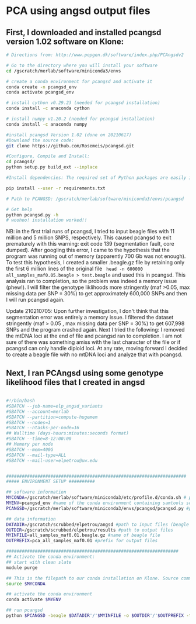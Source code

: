 # PCA using angsd output files

## First, I downloaded and installed pcangsd version 1.02 software on Klone:

``` bash
# Directions from: http://www.popgen.dk/software/index.php/PCAngsdv2

# Go to the directory where you will install your software
cd /gscratch/merlab/software/miniconda3/envs

# create a conda environment for pcangsd and activate it
conda create -n pcangsd_env
conda activate pcangsd_env

# install cython v0.29.23 (needed for pcangsd installation)
conda install -c anaconda cython

# install numpy v1.20.2 (needed for pcangsd installation)
conda install -c anaconda numpy

#install pcangsd Version 1.02 (done on 20210617)
#Download the source code:
git clone https://github.com/Rosemeis/pcangsd.git

#Configure, Compile and Install:
cd pcangsd/
python setup.py build_ext --inplace

#Install dependencies: The required set of Python packages are easily installed using the pip command and the requirements.txt file included in the pcangsd folder.

pip install --user -r requirements.txt

# Path to PCANGSD: /gscratch/merlab/software/miniconda3/envs/pcangsd

# Get help
python pcangsd.py -h
# woohoo! installation worked!!

```
NB: in the first trial runs of pcangsd, I tried to input beagle files with 11 million and 5 million SNPS, respectively. This caused pcangsd to exit prematurely with this warning: exit code 139 (segmentation fault, core dumped). After googling this error, I came to the hypothesis that the program was running out of memory (apparently 700 Gb was not enough). To test this hypothesis, I created a smaller .beagle.gz file by retaining only the first 6 million lines of the original file ``` head -n 600000 all_samples_maf0.05.beagle > test.beagle``` and used this in pcangsd. This analysis ran to completion, so the problem was indeed a memory issue (phew!). I will filter the genotype liklihoods more stringently (maf >0.05, max missing data per SNP = 30%) to get approximately 600,000 SNPs and then I will run pcangsd again. 

Update 210210705: Upon further investigation, I don't think that this segmentation error was entirely a memory issue. I filtered the dataset stringently (maf > 0.05 , max missing data per SNP = 30%) to get 607,998 SNPs and the program crashed again. Next I tried the following: I removed the mtDNA loci at the end of file and pcangsd ran to completion. I am not sure of there was something amiss with the last character of the file or if pcangsd can only handle diploid loci. At any rate, moving forward I decided to create a beagle file with no mtDNA loci and analyze that with pcangsd.


## Next, I ran PCAngsd using some genotype likelihood files that I created in angsd

``` bash

#!/bin/bash
#SBATCH --job-name=elp_angsd_variants
#SBATCH --account=merlab
#SBATCH --partition=compute-hugemem
#SBATCH --nodes=1
#SBATCH --ntasks-per-node=16
## Walltime (days-hours:minutes:seconds format)
#SBATCH --time=8-12:00:00
## Memory per node
#SBATCH --mem=400G
#SBATCH --mail-type=ALL
#SBATCH --mail-user=elpetrou@uw.edu


#####################################################################
##### ENVIRONMENT SETUP ##########

## software information
MYCONDA=/gscratch/merlab/software/miniconda3/etc/profile.d/conda.sh # path to conda installation on our Klone node. Do NOT change this.
MYENV=pcangsd_env #name of the conda environment containing samtools software. 
PCANGSD=/gscratch/merlab/software/miniconda3/envs/pcangsd/pcangsd.py #path to pcangsd software on Klone

## data information
DATADIR=/gscratch/scrubbed/elpetrou/angsd #path to input files (beagle file)
OUTDIR=/gscratch/scrubbed/elpetrou/results #path to output files
MYINFILE=all_samples_maf0.01.beagle.gz #name of beagle file
OUTPREFIX=pca_all_samples_maf0.01 #prefix for output files

##################################################################
## Activate the conda environment:
## start with clean slate
module purge

## This is the filepath to our conda installation on Klone. Source command will allow us to execute commands from a file in the current shell
source $MYCONDA

## activate the conda environment
conda activate $MYENV

## run pcangsd
python $PCANGSD -beagle $DATADIR'/'$MYINFILE -o $OUTDIR'/'$OUTPREFIX -threads ${SLURM_JOB_CPUS_PER_NODE}

```

